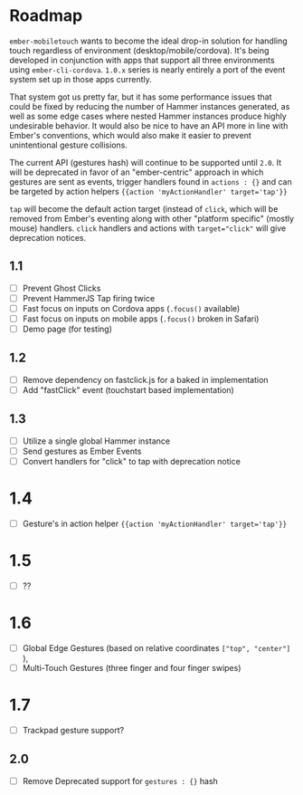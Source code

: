 # Roadmap

`ember-mobiletouch` wants to become the ideal drop-in solution for handling touch regardless
of environment (desktop/mobile/cordova).  It's being developed in conjunction with apps that
support all three environments using `ember-cli-cordova`.  `1.0.x` series is nearly entirely
a port of the event system set up in those apps currently.

That system got us pretty far, but it has some performance issues that could be fixed by reducing
the number of Hammer instances generated, as well as some edge cases where nested Hammer instances
produce highly undesirable behavior.  It would also be nice to have an API more in line with 
Ember's conventions, which would also make it easier to prevent unintentional gesture collisions.

The current API (gestures hash) will continue to be supported until `2.0`.  It will be deprecated
in favor of an "ember-centric" approach in which gestures are sent as events, trigger handlers
found in `actions : {}` and can be targeted by action helpers `{{action 'myActionHandler' target='tap'}}`

`tap` will become the default action target (instead of `click`, which will be removed from Ember's
eventing along with other "platform specific" (mostly mouse) handlers.  `click` handlers and actions
with `target="click"` will give deprecation notices.



## 1.1
- [ ] Prevent Ghost Clicks
- [ ] Prevent HammerJS Tap firing twice
- [ ] Fast focus on inputs on Cordova apps (`.focus()` available)
- [ ] Fast focus on inputs on mobile apps (`.focus()` broken in Safari)
- [ ] Demo page (for testing)

## 1.2
- [ ] Remove dependency on fastclick.js for a baked in implementation
- [ ] Add "fastClick" event (touchstart based implementation)

## 1.3
- [ ] Utilize a single global Hammer instance
- [ ] Send gestures as Ember Events
- [ ] Convert handlers for "click" to tap with deprecation notice

# 1.4
- [ ] Gesture's in action helper `{{action 'myActionHandler' target='tap'}}`

# 1.5
- [ ] ??

# 1.6
- [ ] Global Edge Gestures (based on relative coordinates `["top", "center"]` ),
- [ ] Multi-Touch Gestures (three finger and four finger swipes)

# 1.7
- [ ] Trackpad gesture support?

## 2.0
- [ ] Remove Deprecated support for `gestures : {}` hash
